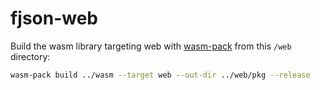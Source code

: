 # fjson-web

Build the wasm library targeting web with [wasm-pack](https://github.com/drager/wasm-pack) from this `/web` directory:

```sh
wasm-pack build ../wasm --target web --out-dir ../web/pkg --release
```
